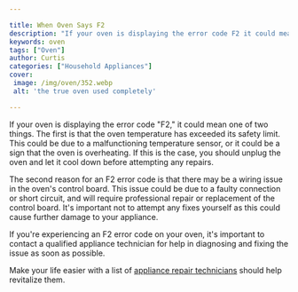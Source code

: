 ```yaml
---

title: When Oven Says F2
description: "If your oven is displaying the error code F2 it could mean one of two things. The first is that the oven temperature has exceed...see more"
keywords: oven
tags: ["Oven"]
author: Curtis
categories: ["Household Appliances"]
cover: 
 image: /img/oven/352.webp
 alt: 'the true oven used completely'

---
```


If your oven is displaying the error code "F2," it could mean one of two things. The first is that the oven temperature has exceeded its safety limit. This could be due to a malfunctioning temperature sensor, or it could be a sign that the oven is overheating. If this is the case, you should unplug the oven and let it cool down before attempting any repairs. 

The second reason for an F2 error code is that there may be a wiring issue in the oven's control board. This issue could be due to a faulty connection or short circuit, and will require professional repair or replacement of the control board. It's important not to attempt any fixes yourself as this could cause further damage to your appliance. 

If you're experiencing an F2 error code on your oven, it's important to contact a qualified appliance technician for help in diagnosing and fixing the issue as soon as possible.

Make your life easier with a list of <a href="/pages/appliance-repair-technicians/">appliance repair technicians</a> should help revitalize them.